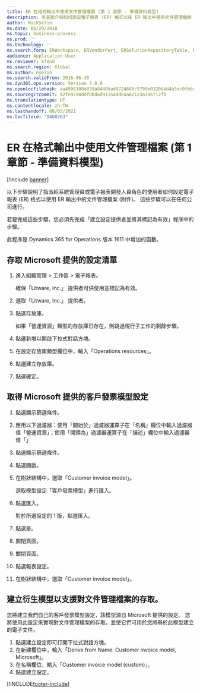 ```yaml
---
title: ER 在格式輸出中使用文件管理檔案 (第 1 章節 - 準備資料模型)
description: 本主題介紹如何設定電子報表 (ER) 格式以在 ER 輸出中使用文件管理檔案 (附件)。 (第 1 章節)
author: NickSelin
ms.date: 08/29/2018
ms.topic: business-process
ms.prod: ''
ms.technology: ''
ms.search.form: ERWorkspace, ERVendorPart, ERSolutionRepositoryTable, ERSolutionRepositoryCreateDropDialog, ERSolutionImport,  ERSolutionTable, ERSolutionCreateDropDialog
audience: Application User
ms.reviewer: kfend
ms.search.region: Global
ms.author: nselin
ms.search.validFrom: 2016-06-30
ms.dyn365.ops.version: Version 7.0.0
ms.openlocfilehash: aa4996100a839a8440bad8724680c5799e032064d4a5ec0fbbc0f2af2641b8fb
ms.sourcegitcommit: 42fe9790ddf0bdad911544deaa82123a396712fb
ms.translationtype: HT
ms.contentlocale: zh-TW
ms.lasthandoff: 08/05/2021
ms.locfileid: "8460263"
---
```

# <a name="er-use-document-management-files-in-format-outputs-part-1---prepare-data-model"></a>ER 在格式輸出中使用文件管理檔案 (第 1 章節 - 準備資料模型)

[!include [banner](../../includes/banner.md)]

以下步驟說明了指派給系統管理員或電子報表開發人員角色的使用者如何設定電子報表 (ER) 格式以使用 ER 輸出中的文件管理檔案 (附件)。 這些步驟可以在任何公司進行。

若要完成這些步驟，您必須先完成「建立設定提供者並將其標記為有效」程序中的步驟。

此程序是 Dynamics 365 for Operations 版本 1611 中增加的函數。


## <a name="get-access-to-the-list-of-configurations-provided-by-microsoft"></a>存取 Microsoft 提供的設定清單
1. 進入組織管理 > 工作區 > 電子報表。

    確保「Litware, Inc.」 提供者可供使用並標記為有效。  

2. 選取「Litware, Inc.」 提供者。
3. 點選存放庫。

    如果「營運資源」類型的存放庫已存在，則跳過現行子工作的剩餘步驟。  

4. 點選新增以開啟下拉式對話方塊。
5. 在設定存放庫類型欄位中，輸入「Operations resources」。
6. 點選建立存放庫。
7. 點選確定。

## <a name="get-the-customer-invoice-model-configurations-provided-by-microsoft"></a>取得 Microsoft 提供的客戶發票模型設定
1. 點選顯示篩選條件。
2. 應用以下過濾器：使用「開始於」過濾器運算子在「名稱」欄位中輸入過濾器值「營運資源」；使用「開頭為」過濾器運算子在「描述」欄位中輸入過濾器值「」
3. 點選顯示篩選條件。
4. 點選開啟。
5. 在樹狀結構中，選取「Customer invoice model」。

    選取模型設定「客戶發票模型」進行匯入。  

6. 點選匯入。

    對於所選設定的 1 版，點選匯入。  

7. 點選是。
8. 關閉頁面。
9. 關閉頁面。
10. 點選報表設定。
11. 在樹狀結構中，選取「Customer invoice model」。

## <a name="create-the-derived-model-to-support-access-to-the-document-management-files"></a>建立衍生模型以支援對文件管理檔案的存取。
您將建立我們自己的客戶發票模型設定，該模型源自 Microsoft 提供的設定。 您將使用此設定來實現對文件管理檔案的存取，並使它們可用於您將基於此模型建立的電子文件。  
1. 點選建立設定即可打開下拉式對話方塊。
2. 在新建欄位中，輸入「Derive from Name: Customer invoice model, Microsoft」。
3. 在名稱欄位，輸入「Customer invoice model (custom)」。
4. 點選建立設定。



[!INCLUDE[footer-include](../../../../includes/footer-banner.md)]